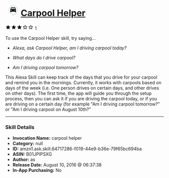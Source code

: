 # &nbsp;<img src="skill_icon" alt="Carpool Helper icon" width="36"> [Carpool Helper](http://alexa.amazon.com/#skills/amzn1.ask.skill.64717286-f019-44e9-b36e-79f65bc694ba)
![3 stars](../../images/ic_star_black_18dp_1x.png)![3 stars](../../images/ic_star_black_18dp_1x.png)![3 stars](../../images/ic_star_black_18dp_1x.png)![3 stars](../../images/ic_star_border_black_18dp_1x.png)![3 stars](../../images/ic_star_border_black_18dp_1x.png) 1

To use the Carpool Helper skill, try saying...

* *Alexa, ask Carpool Helper, am I driving carpool today?*

* *What days do I drive carpool?*

* *Am I driving carpool tomorrow?*

This Alexa Skill can keep track of the days that you drive for your carpool and remind you in the mornings. Currently, it works with carpools based on days of the week (i.e. One person drives on certain days, and other drives on other days). The first time, the app will guide you through the setup process, then you can ask it if you are driving the carpool today, or if you are driving on a certain day (for example "Am I driving carpool tomorrow?" or "Am I driving carpool on August 10th?"

***

### Skill Details

* **Invocation Name:** carpool helper
* **Category:** null
* **ID:** amzn1.ask.skill.64717286-f019-44e9-b36e-79f65bc694ba
* **ASIN:** B01JPIPSXG
* **Author:** as
* **Release Date:** August 10, 2016 @ 06:37:38
* **In-App Purchasing:** No
